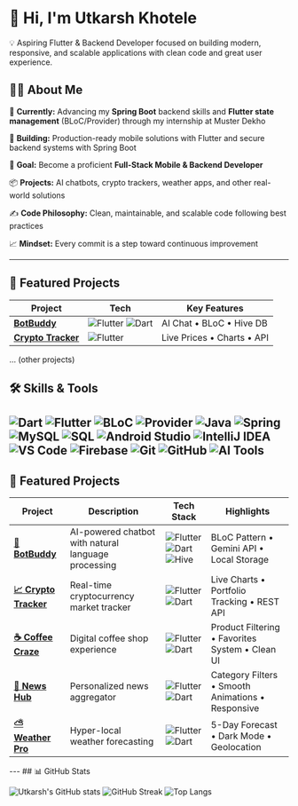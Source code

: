 # 👋 Hi, I'm Utkarsh Khotele

💡 Aspiring Flutter & Backend Developer focused on building modern, responsive, and scalable applications with clean code and great user experience.

## 🧑‍💻 About Me

🌱 **Currently:** Advancing my **Spring Boot** backend skills and **Flutter state management** (BLoC/Provider) through my internship at Muster Dekho  

🚀 **Building:** Production-ready mobile solutions with Flutter and secure backend systems with Spring Boot  

🎯 **Goal:** Become a proficient **Full-Stack Mobile & Backend Developer**  

📦 **Projects:** AI chatbots, crypto trackers, weather apps, and other real-world solutions  

✍ **Code Philosophy:** Clean, maintainable, and scalable code following best practices  

📈 **Mindset:** Every commit is a step toward continuous improvement   

 ---
 ## 🌟 Featured Projects

| Project | Tech | Key Features |
|---------|------|--------------|
| [**BotBuddy**](https://github.com/Utkarshkhotele/BotBuddy) | ![Flutter](https://img.shields.io/badge/-Flutter-02569B?logo=flutter) ![Dart](https://img.shields.io/badge/-Dart-0175C2?logo=dart) | AI Chat • BLoC • Hive DB |
| [**Crypto Tracker**](https://github.com/Utkarshkhotele/CryptoPriceTracker) | ![Flutter](https://img.shields.io/badge/-Flutter-02569B?logo=flutter) | Live Prices • Charts • API |
... (other projects)


## 🛠 Skills & Tools  

![Dart](https://img.shields.io/badge/Dart-%230175C2.svg?style=for-the-badge&logo=dart&logoColor=white)
![Flutter](https://img.shields.io/badge/Flutter-%2302569B.svg?style=for-the-badge&logo=flutter&logoColor=white)
![BLoC](https://img.shields.io/badge/BLoC-%2302569B.svg?style=for-the-badge&logo=flutter&logoColor=white)
![Provider](https://img.shields.io/badge/Provider-%2302569B.svg?style=for-the-badge&logo=flutter&logoColor=white)
![Java](https://img.shields.io/badge/Java-%23ED8B00.svg?style=for-the-badge&logo=openjdk&logoColor=white)
![Spring](https://img.shields.io/badge/Spring-%236DB33F.svg?style=for-the-badge&logo=spring&logoColor=white)
![MySQL](https://img.shields.io/badge/MySQL-%234479A1.svg?style=for-the-badge&logo=mysql&logoColor=white)
![SQL](https://img.shields.io/badge/SQL-%23025E8C.svg?style=for-the-badge&logo=database&logoColor=white)
![Android Studio](https://img.shields.io/badge/Android%20Studio-%233DDC84.svg?style=for-the-badge&logo=androidstudio&logoColor=white)
![IntelliJ IDEA](https://img.shields.io/badge/IntelliJ%20IDEA-%23000000.svg?style=for-the-badge&logo=intellijidea&logoColor=white)
![VS Code](https://img.shields.io/badge/VS%20Code-%23007ACC.svg?style=for-the-badge&logo=visualstudiocode&logoColor=white)
![Firebase](https://img.shields.io/badge/Firebase-%23FFCA28.svg?style=for-the-badge&logo=firebase&logoColor=black)
![Git](https://img.shields.io/badge/Git-%23F05033.svg?style=for-the-badge&logo=git&logoColor=white)
![GitHub](https://img.shields.io/badge/GitHub-%23121011.svg?style=for-the-badge&logo=github&logoColor=white)
![AI Tools](https://img.shields.io/badge/AI%20Tools-%23FF6F00.svg?style=for-the-badge&logo=openai&logoColor=white)
---

## 🚀 Featured Projects

<div align="center">

| Project | Description | Tech Stack | Highlights |
|---------|-------------|------------|------------|
| [**🤖 BotBuddy**](https://github.com/Utkarshkhotele/BotBuddy) | AI-powered chatbot with natural language processing | ![Flutter](https://img.shields.io/badge/-Flutter-02569B?logo=flutter) ![Dart](https://img.shields.io/badge/-Dart-0175C2?logo=dart) ![Hive](https://img.shields.io/badge/-Hive-FFCA28?logo=hive) | BLoC Pattern • Gemini API • Local Storage |
| [**📈 Crypto Tracker**](https://github.com/Utkarshkhotele/CryptoPriceTracker) | Real-time cryptocurrency market tracker | ![Flutter](https://img.shields.io/badge/-Flutter-02569B?logo=flutter) ![Dart](https://img.shields.io/badge/-Dart-0175C2?logo=dart) | Live Charts • Portfolio Tracking • REST API |
| [**☕ Coffee Craze**](https://github.com/Utkarshkhotele/Coffee-Craze) | Digital coffee shop experience | ![Flutter](https://img.shields.io/badge/-Flutter-02569B?logo=flutter) ![Dart](https://img.shields.io/badge/-Dart-0175C2?logo=dart) | Product Filtering • Favorites System • Clean UI |
| [**📰 News Hub**](https://github.com/Utkarshkhotele/NEWS-APP) | Personalized news aggregator | ![Flutter](https://img.shields.io/badge/-Flutter-02569B?logo=flutter) ![Dart](https://img.shields.io/badge/-Dart-0175C2?logo=dart) | Category Filters • Smooth Animations • Responsive |
| [**⛅ Weather Pro**](https://github.com/Utkarshkhotele/weather_app) | Hyper-local weather forecasting | ![Flutter](https://img.shields.io/badge/-Flutter-02569B?logo=flutter) ![Dart](https://img.shields.io/badge/-Dart-0175C2?logo=dart) | 5-Day Forecast • Dark Mode • Geolocation |

</div>
---
## 📊 GitHub Stats 

![Utkarsh's GitHub stats](https://github-readme-stats.vercel.app/api?username=Utkarshkhotele&show_icons=true&theme=default)
![GitHub Streak](https://github-readme-streak-stats.herokuapp.com/?user=Utkarshkhotele)
![Top Langs](https://github-readme-stats.vercel.app/api/top-langs/?username=Utkarshkhotele&layout=compact&theme=default)
